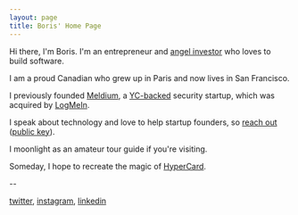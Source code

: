 ```yaml
---
layout: page
title: Boris' Home Page
---
```


Hi there, I'm Boris. I'm an entrepreneur and [angel investor][1] who loves to build software.

I am a proud Canadian who grew up in Paris and now lives in San Francisco.

I previously founded [Meldium][], a [YC-backed][YC] security startup, which was acquired by [LogMeIn][].

I speak about technology and love to help startup founders, so [reach out](mailto:bjabes@gmail.com) ([public key][2]).

I moonlight as an amateur tour guide if you're visiting.

Someday, I hope to recreate the magic of [HyperCard][].

\-\-

[twitter][3], [instagram][4], [linkedin][5]

[1]: https://angel.co/borisjabes
[2]: https://keybase.io/borisjabes/key.asc
[3]: https://twitter.com/borisjabes
[4]: https://instagram.com/borisjabes
[5]: https://linkedin.com/in/borisjabes
[Meldium]: https://www.meldium.com
[YC]: https://www.ycombinator.com
[LogMeIn]: https://www.logmeininc.com
[HyperCard]: https://wikipedia.org/wiki/HyperCard